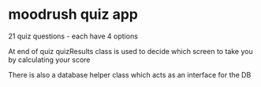 # moodrush quiz app

21 quiz questions - each have 4 options 

At end of quiz quizResults class is used to decide which screen to take you by calculating your score

There is also a database helper class which acts as an interface for the DB
